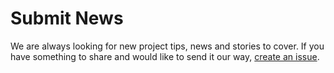 Submit News
======

We are always looking for new project tips, news and stories to cover. If you have something to share and would like to send it our way, [create an issue](https://github.com/thechangelog/submit/issues/new).
